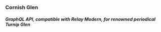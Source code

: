 ### Cornish Glen
##### GraphQL API, compatible with Relay Modern, for renowned periodical _Turnip Glen_
